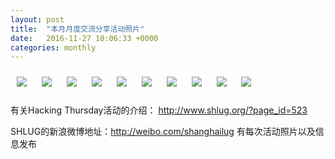 ```yaml
---
layout: post
title:  "本月月度交流分享活动照片"
date:   2016-11-27 10:06:33 +0000
categories: monthly
---
```


[<img style='margin:10px;' src='/res2016/gb27.monthly/gb26_1450_1400+08.1920p.jpg'>](/res2016/gb27.monthly/gb26_1450_1400+08.JPG)
[<img style='margin:10px;' src='/res2016/gb27.monthly/gb26_1453_3400+08.1920p.jpg'>](/res2016/gb27.monthly/gb26_1453_3400+08.JPG)
[<img style='margin:10px;' src='/res2016/gb27.monthly/gb26_1453_5900+08.1920p.jpg'>](/res2016/gb27.monthly/gb26_1453_5900+08.JPG)
[<img style='margin:10px;' src='/res2016/gb27.monthly/gb26_1456_0700+08.1920p.jpg'>](/res2016/gb27.monthly/gb26_1456_0700+08.JPG)
[<img style='margin:10px;' src='/res2016/gb27.monthly/gb26_1457_3800+08.1920p.jpg'>](/res2016/gb27.monthly/gb26_1457_3800+08.JPG)
[<img style='margin:10px;' src='/res2016/gb27.monthly/gb26_1500_4500+08.1920p.jpg'>](/res2016/gb27.monthly/gb26_1500_4500+08.JPG)
[<img style='margin:10px;' src='/res2016/gb27.monthly/gb26_1617_1300+08.1920p.jpg'>](/res2016/gb27.monthly/gb26_1617_1300+08.JPG)
[<img style='margin:10px;' src='/res2016/gb27.monthly/gb26_1623_5500+08.modi.1920p.jpg'>](/res2016/gb27.monthly/gb26_1623_5500+08.modi.JPG)
[<img style='margin:10px;' src='/res2016/gb27.monthly/gb26_1638_5700+08.1920p.jpg'>](/res2016/gb27.monthly/gb26_1638_5700+08.JPG)
[<img style='margin:10px;' src='/res2016/gb27.monthly/gb26_1642_3400+08.1920p.jpg'>](/res2016/gb27.monthly/gb26_1642_3400+08.JPG)

有关Hacking Thursday活动的介绍：
http://www.shlug.org/?page_id=523

SHLUG的新浪微博地址：http://weibo.com/shanghailug 有每次活动照片以及信息发布


